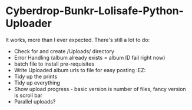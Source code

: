 # Cyberdrop-Bunkr-Lolisafe-Python-Uploader

It works, more than I ever expected. There's still a lot to do:
- Check for and create /Uploads/ directory
- Error Handling (album already exists = album ID fail right now)
- batch file to install pre-requisites
- Write Uploaded album urls to file for easy posting :EZ:
- Tidy up the prints 
- Tidy up everything
- Show upload progress - basic version is number of files, fancy version is scroll bar
- Parallel uploads?
